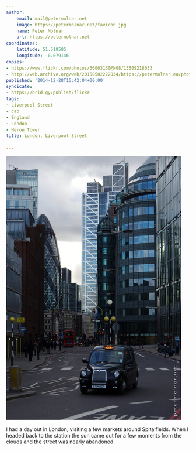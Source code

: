 ```yaml
---
author:
    email: mail@petermolnar.net
    image: https://petermolnar.net/favicon.jpg
    name: Peter Molnar
    url: https://petermolnar.net
coordinates:
    latitude: 51.519585
    longitude: -0.079146
copies:
- https://www.flickr.com/photos/36003160@N08/15509218033
- http://web.archive.org/web/20150502222034/https://petermolnar.eu/photo/london-liverpool-street/
published: '2014-12-28T15:42:04+00:00'
syndicate:
- https://brid.gy/publish/flickr
tags:
- Liverpool Street
- cab
- England
- London
- Heron Tower
title: London, Liverpool Street

---
```


![](london-liverpool-street.jpg)

I had a day out in London, visiting a few markets around Spitalfields.
When I headed back to the station the sun came out for a few moments
from the clouds and the street was nearly abandoned.